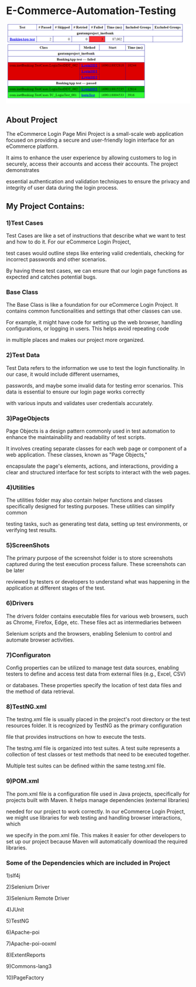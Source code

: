 # E-Commerce-Automation-Testing


![Settings Window](https://github.com/MandaGayatri/E-Commerce-Project-Automation-using-Selenium-/blob/main/Capture1.PNG)

## About Project

The eCommerce Login Page Mini Project is a small-scale web application focused on providing a secure and user-friendly login interface for an eCommerce platform.

It aims to enhance the user experience by allowing customers to log in securely, access their accounts and access their accounts. The project demonstrates

essential authentication and validation techniques to ensure the privacy and integrity of user data during the login process.

## My Project Contains:

### 1)Test Cases

Test Cases are like a set of instructions that describe what we want to test and how to do it. For our eCommerce Login Project,

 test cases would outline steps like entering valid credentials, checking for incorrect passwords and other scenarios.
 
 By having these test cases, we can ensure that our login page functions as expected and catches potential bugs.

### Base Class

The Base Class is like a foundation for our eCommerce Login Project. It contains common functionalities and settings that other classes can use.

 For example, it might have code for setting up the web browser, handling configurations, or logging in users. This helps avoid repeating code
 
 in multiple places and makes our project more organized.



### 2)Test Data

Test Data refers to the information we use to test the login functionality. In our case, it would include different usernames, 

passwords, and maybe some invalid data for testing error scenarios. This data is essential to ensure our login page works correctly

 with various inputs and validates user credentials accurately.

### 3)PageObjects

Page Objects is a design pattern commonly used in test automation to enhance the maintainability and readability of test scripts. 

It involves creating separate classes for each web page or component of a web application. These classes, known as "Page Objects,"

 encapsulate the page's elements, actions, and interactions, providing a clear and structured interface for test scripts to interact with the web pages.

### 4)Utilities

The utilities folder may also contain helper functions and classes specifically designed for testing purposes. These utilities can simplify common 

testing tasks, such as generating test data, setting up test environments, or verifying test results.

### 5)ScreenShots

The primary purpose of the screenshot folder is to store screenshots captured during the test execution process failure. These screenshots can be later 

reviewed by testers or developers to understand what was happening in the application at different stages of the test.

### 6)Drivers

 The drivers folder contains executable files for various web browsers, such as Chrome, Firefox, Edge, etc. These files act as intermediaries between 

Selenium scripts and the browsers, enabling Selenium to control and automate browser activities.

### 7)Configuraton

Config properties can be utilized to manage test data sources, enabling testers to define and access test data from external files (e.g., Excel, CSV)

 or databases. These properties specify the location of test data files and the method of data retrieval.

### 8)TestNG.xml

The testng.xml file is usually placed in the project's root directory or the test resources folder. It is recognized by TestNG as the primary configuration

 file that provides instructions on how to execute the tests.

The testng.xml file is organized into test suites. A test suite represents a collection of test classes or test methods that need to be executed together.

 Multiple test suites can be defined within the same testng.xml file.

### 9)POM.xml

The pom.xml file is a configuration file used in Java projects, specifically for projects built with Maven. It helps manage dependencies (external libraries)

 needed for our project to work correctly. In our eCommerce Login Project, we might use libraries for web testing and handling browser interactions, which 

we specify in the pom.xml file. This makes it easier for other developers to set up our project because Maven will automatically download the required libraries.

### Some of the Dependencies which are included in Project

1)slf4j

2)Selenium Driver

3)Selenium Remote Driver

4)JUnit

5)TestNG

6)Apache-poi

7)Apache-poi-ooxml

8)ExtentReports

9)Commons-lang3

10)PageFactory
